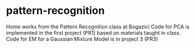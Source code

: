 # pattern-recognition
Home works from the Pattern Recognition class at Bogazici
Code for PCA is implemented in the first project (PR1) based on materials taught in class.
Code for EM for a Gaussian Mixture Model is in project 3 (PR3)
